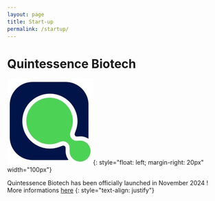 ```yaml
---
layout: page
title: Start-up
permalink: /startup/
---
```


# Quintessence Biotech


![image](assets/images/quintessence_biotech_logo.jpeg){: style="float: left; margin-right: 20px" width="100px"}

Quintessence Biotech has been officially launched in November 2024 ! 
More informations [here](https://www.linkedin.com/company/quintessence-biotech/)
{: style="text-align: justify"}



